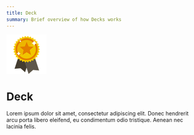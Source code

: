 ```yaml
---
title: Deck
summary: Brief overview of how Decks works
---
```

![teste](/docs/images/unnamed.png)

# Deck

Lorem ipsum dolor sit amet, consectetur adipiscing elit. Donec hendrerit arcu porta libero eleifend, eu condimentum odio tristique. Aenean nec lacinia felis.
